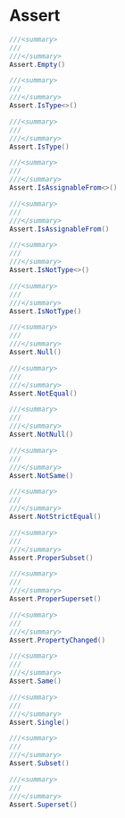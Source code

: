 # Assert


```csharp
///<summary>
/// 
///</summary>
Assert.Empty()
```




```csharp
///<summary>
/// 
///</summary>
Assert.IsType<>()
```

```csharp
///<summary>
/// 
///</summary>
Assert.IsType()
```

```csharp
///<summary>
/// 
///</summary>
Assert.IsAssignableFrom<>()
```

```csharp
///<summary>
/// 
///</summary>
Assert.IsAssignableFrom()
```

```csharp
///<summary>
/// 
///</summary>
Assert.IsNotType<>()
```

```csharp
///<summary>
/// 
///</summary>
Assert.IsNotType()
```

```csharp
///<summary>
/// 
///</summary>
Assert.Null()
```


```csharp
///<summary>
/// 
///</summary>
Assert.NotEqual()
```

```csharp
///<summary>
/// 
///</summary>
Assert.NotNull()
```

```csharp
///<summary>
/// 
///</summary>
Assert.NotSame()
```

```csharp
///<summary>
/// 
///</summary>
Assert.NotStrictEqual()
```

```csharp
///<summary>
/// 
///</summary>
Assert.ProperSubset()
```

```csharp
///<summary>
/// 
///</summary>
Assert.ProperSuperset()
```

```csharp
///<summary>
/// 
///</summary>
Assert.PropertyChanged()
```

```csharp
///<summary>
/// 
///</summary>
Assert.Same()
```

```csharp
///<summary>
/// 
///</summary>
Assert.Single()
```

```csharp
///<summary>
/// 
///</summary>
Assert.Subset()
```

```csharp
///<summary>
/// 
///</summary>
Assert.Superset()
```



